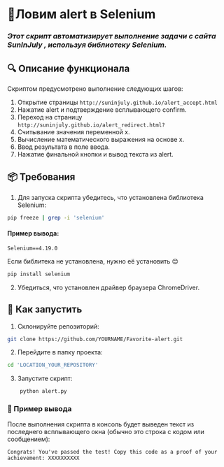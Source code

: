 # 🧪Ловим alert в Selenium

### *Этот скрипт автоматизирует выполнение задачи с сайта SunInJuly , используя библиотеку Selenium.*


## 🔍 Описание функционала 

Скриптом предусмотрено выполнение следующих шагов: 

1. Открытие страницы `http://suninjuly.github.io/alert_accept.html` 
2. Нажатие alert и подтверждение всплывающего confirm.
3. Переход на страницу `http://suninjuly.github.io/alert_redirect.html?`
4. Считывание значения переменной x.
5. Вычисление математического выражения на основе x.
6. Ввод результата в поле ввода.
7. Нажатие финальной кнопки и вывод текста из alert.
     

## 📦 Требования 

1. Для запуска скрипта убедитесь, что установлена библиотека Selenium:
```bash
pip freeze | grep -i 'selenium'
```

#### Пример вывода:

```
Selenium==4.19.0
```
Если библитека не установлена, нужно её установить 😊 

``` bash
pip install selenium
``` 

2. Убедиться, что установлен драйвер браузера ChromeDriver. 


## 🚀 Как запустить 

1. Склонируйте репозиторий: 
``` bash 
git clone https://github.com/YOURNAME/Favorite-alert.git 
 ```

2. Перейдите в папку проекта: 

```bash
cd 'LOCATION_YOUR_REPOSITORY'
``` 
3. Запустите скрипт: 
``` 
    python alert.py
```  

### 📄 Пример вывода 

После выполнения скрипта в консоль будет выведен текст из последнего всплывающего окна (обычно это строка с кодом или сообщением): 
 
`Congrats! You've passed the test! Copy this code as a proof of your  achievement: XXXXXXXXXX`

     
